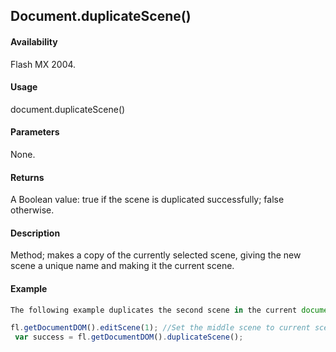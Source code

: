 ## Document.duplicateScene()

#### Availability

Flash MX 2004.

#### Usage

document.duplicateScene()

#### Parameters

None.

#### Returns

A Boolean value: true if the scene is duplicated successfully; false otherwise.

#### Description

Method; makes a copy of the currently selected scene, giving the new scene a unique name and making it the current scene.

#### Example

```javascript
The following example duplicates the second scene in the current document:

fl.getDocumentDOM().editScene(1); //Set the middle scene to current scene.
 var success = fl.getDocumentDOM().duplicateScene();

```